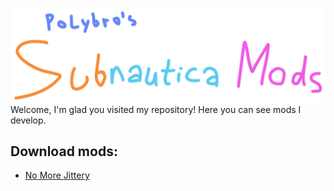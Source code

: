 ![logo](https://github.com/Polybroo/Polybros-SubnauticaMods/blob/Latest/content/logo.png?raw=true)
Welcome, I'm glad you visited my repository! Here you can see mods I develop.

## Download mods:
* [No More Jittery](https://github.com/Polybroo/Polybros-SubnauticaMods/releases/download/Latest/NoMoreJittery.zip)